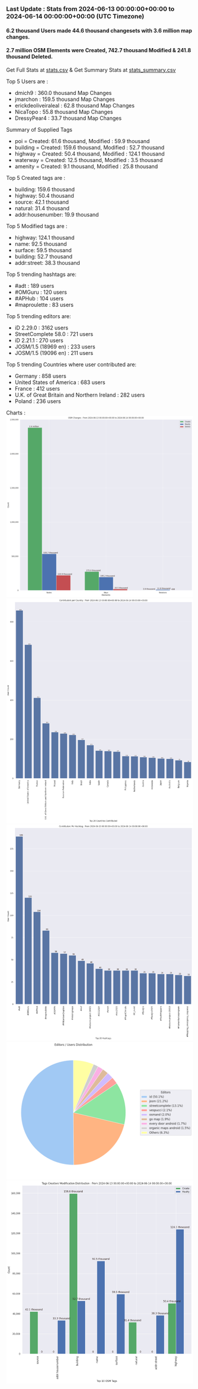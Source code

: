 ### Last Update : Stats from 2024-06-13 00:00:00+00:00 to 2024-06-14 00:00:00+00:00 (UTC Timezone)

#### 6.2 thousand Users made 44.6 thousand changesets with 3.6 million map changes.
#### 2.7 million OSM Elements were Created, 742.7 thousand Modified & 241.8 thousand Deleted.
Get Full Stats at [stats.csv](/stats/Global/Daily/stats.csv)
 & Get Summary Stats at [stats_summary.csv](/stats/Global/Daily/stats_summary.csv)

Top 5 Users are : 
- dmich9 : 360.0 thousand Map Changes
- jmarchon : 159.5 thousand Map Changes
- erickdeoliveiraleal : 62.8 thousand Map Changes
- NicaTopo : 55.8 thousand Map Changes
- DressyPear4 : 33.7 thousand Map Changes

Summary of Supplied Tags
- poi = Created: 61.6 thousand, Modified : 59.9 thousand
- building = Created: 159.6 thousand, Modified : 52.7 thousand
- highway = Created: 50.4 thousand, Modified : 124.1 thousand
- waterway = Created: 12.5 thousand, Modified : 3.5 thousand
- amenity = Created: 9.1 thousand, Modified : 25.8 thousand


Top 5 Created tags are :
- building: 159.6 thousand
- highway: 50.4 thousand
- source: 42.1 thousand
- natural: 31.4 thousand
- addr:housenumber: 19.9 thousand


Top 5 Modified tags are :
- highway: 124.1 thousand
- name: 92.5 thousand
- surface: 59.5 thousand
- building: 52.7 thousand
- addr:street: 38.3 thousand


Top 5 trending hashtags are:
- #adt : 189 users
- #OMGuru : 120 users
- #APHub : 104 users
- #maproulette : 83 users


Top 5 trending editors are:
- iD 2.29.0 : 3162 users
- StreetComplete 58.0 : 721 users
- iD 2.21.1 : 270 users
- JOSM/1.5 (18969 en) : 233 users
- JOSM/1.5 (19096 en) : 211 users


Top 5 trending Countries where user contributed are:
- Germany : 858 users
- United States of America : 683 users
- France : 412 users
- U.K. of Great Britain and Northern Ireland : 282 users
- Poland : 236 users


 Charts : 
![Alt text](./stats_osm_changes.png) 
![Alt text](./stats_users_per_country.png) 
![Alt text](./stats_users_per_hashtag.png) 
![Alt text](./stats_editors_pie_chart.png) 
![Alt text](./stats_tags.png) 
